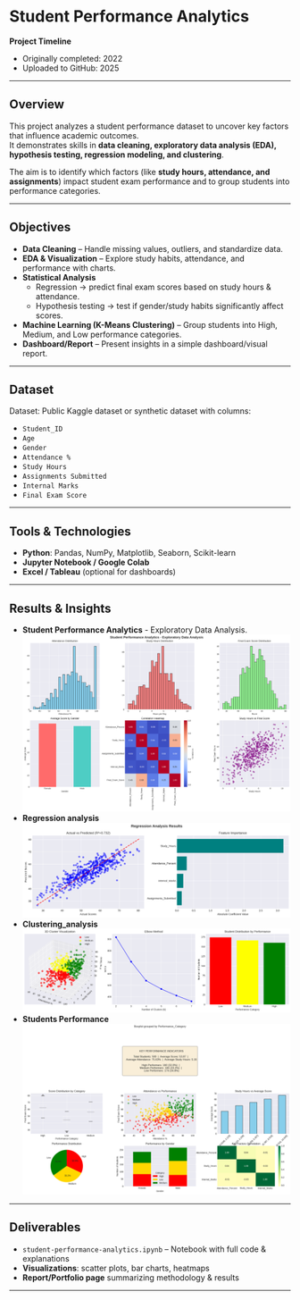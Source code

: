 # Student Performance Analytics

**Project Timeline**
- Originally completed: 2022  
- Uploaded to GitHub: 2025  

---

## Overview
This project analyzes a student performance dataset to uncover key factors that influence academic outcomes.  
It demonstrates skills in **data cleaning, exploratory data analysis (EDA), hypothesis testing, regression modeling, and clustering**.  

The aim is to identify which factors (like **study hours, attendance, and assignments**) impact student exam performance and to group students into performance categories.

---

## Objectives
- **Data Cleaning** – Handle missing values, outliers, and standardize data.  
- **EDA & Visualization** – Explore study habits, attendance, and performance with charts.  
- **Statistical Analysis**  
  - Regression → predict final exam scores based on study hours & attendance.  
  - Hypothesis testing → test if gender/study habits significantly affect scores.  
- **Machine Learning (K-Means Clustering)** – Group students into High, Medium, and Low performance categories.  
- **Dashboard/Report** – Present insights in a simple dashboard/visual report.  

---

## Dataset
Dataset: Public Kaggle dataset or synthetic dataset with columns:  
- `Student_ID`  
- `Age`  
- `Gender`  
- `Attendance %`  
- `Study Hours`  
- `Assignments Submitted`  
- `Internal Marks`  
- `Final Exam Score`  

---

## Tools & Technologies
- **Python**: Pandas, NumPy, Matplotlib, Seaborn, Scikit-learn  
- **Jupyter Notebook / Google Colab**  
- **Excel / Tableau** (optional for dashboards)  

---

## Results & Insights
- **Student Performance Analytics** - Exploratory Data Analysis.
![Student Performance Analytics](images/eda_analysis.png)
- **Regression analysis**
![regression_analysis.png](images/regression_analysis.png)
- **Clustering_analysis**
![Clustering_analysis](images/clustering_analysis.png)
- **Students Performance**
![Performance Dashboard](images/performance_dashboard.png)

---

## Deliverables
- `student-performance-analytics.ipynb` – Notebook with full code & explanations  
- **Visualizations**: scatter plots, bar charts, heatmaps  
- **Report/Portfolio page** summarizing methodology & results  

---
